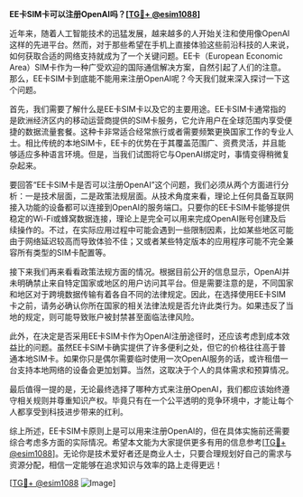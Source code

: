 **EE卡SIM卡可以注册OpenAI吗？[[TG💪+ @esim1088](https://t.me/s/esim1088)]**

近年来，随着人工智能技术的迅猛发展，越来越多的人开始关注和使用像OpenAI这样的先进平台。然而，对于那些希望在手机上直接体验这些前沿科技的人来说，如何获取合适的网络支持就成为了一个关键问题。EE卡（European Economic Area）SIM卡作为一种广受欢迎的国际通信解决方案，自然引起了人们的注意。那么，EE卡SIM卡到底能不能用来注册OpenAI呢？今天我们就来深入探讨一下这个问题。

首先，我们需要了解什么是EE卡SIM卡以及它的主要用途。EE卡SIM卡通常指的是欧洲经济区内的移动运营商提供的SIM卡服务，它允许用户在全球范围内享受便捷的数据流量套餐。这种卡非常适合经常旅行或者需要频繁更换国家工作的专业人士。相比传统的本地SIM卡，EE卡的优势在于其覆盖范围广、资费灵活，并且能够适应多种语言环境。但是，当我们试图将它与OpenAI绑定时，事情变得稍微复杂起来。

要回答“EE卡SIM卡是否可以注册OpenAI”这个问题，我们必须从两个方面进行分析：一是技术层面，二是政策法规层面。从技术角度来看，理论上任何具备互联网接入功能的设备都可以连接到OpenAI的服务端口。只要你的EE卡SIM卡能够提供稳定的Wi-Fi或蜂窝数据连接，理论上是完全可以用来完成OpenAI账号创建及后续操作的。不过，在实际应用过程中可能会遇到一些限制因素，比如某些地区可能由于网络延迟较高而导致体验不佳；又或者某些特定版本的应用程序可能不完全兼容所有类型的SIM卡配置等。

接下来我们再来看看政策法规方面的情况。根据目前公开的信息显示，OpenAI并未明确禁止来自特定国家或地区的用户访问其平台。但是需要注意的是，不同国家和地区对于跨境数据传输有着各自不同的法律规定。因此，在选择使用EE卡SIM卡之前，请务必确认你所在国家的相关法律法规是否允许此类行为。如果违反了当地的规定，则可能导致账户被封禁甚至面临法律风险。

此外，在决定是否采用EE卡SIM卡作为OpenAI注册途径时，还应该考虑到成本效益比的问题。虽然EE卡SIM卡确实提供了许多便利之处，但它的价格往往高于普通本地SIM卡。如果你只是偶尔需要临时使用一次OpenAI服务的话，或许租借一台支持本地网络的设备会更加划算。当然，这取决于个人的具体需求和预算情况。

最后值得一提的是，无论最终选择了哪种方式来注册OpenAI，我们都应该始终遵守相关规则并尊重知识产权。毕竟只有在一个公平透明的竞争环境中，才能让每个人都享受到科技进步带来的红利。

综上所述，EE卡SIM卡原则上是可以用来注册OpenAI的，但在具体实施前还需要综合考虑多方面的实际情况。希望本文能为大家提供更多有用的信息参考[[TG💪+ @esim1088](https://t.me/s/esim1088)]。无论你是技术爱好者还是商业人士，只要合理规划好自己的需求与资源分配，相信一定能够在追求知识与效率的路上走得更远！

[[TG💪+ @esim1088](https://t.me/s/esim1088) ![Image](https://i.postimg.cc/4NQfJmqS/Snipaste-2025-05-13-00-14-12.png)]